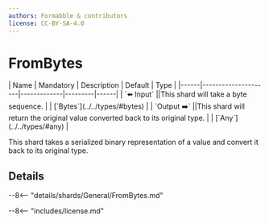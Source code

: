 ```yaml
---
authors: Formabble & contributors
license: CC-BY-SA-4.0
---
```



# FromBytes

<div class="sh-parameters" markdown="1">
| Name | Mandatory | Description | Default | Type |
|------|---------------------|-------------|---------|------|
| `⬅️ Input` ||This shard will take a byte sequence. | | [`Bytes`](../../types/#bytes) |
| `Output ➡️` ||This shard will return the original value converted back to its original type. | | [`Any`](../../types/#any) |

</div>

This shard takes a serialized binary representation of a value and convert it back to its original type.

## Details

--8<-- "details/shards/General/FromBytes.md"


--8<-- "includes/license.md"

